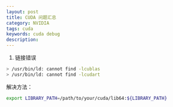 ```yaml
---
layout: post
title: CUDA 问题汇总
category: NVIDIA
tags: cuda
keywords: cuda debug
description:
---
```


1.  链接错误

```bash
> /usr/bin/ld: cannot find -lcublas
> /usr/bin/ld: cannot find -lcudart
```

解决方法：

```bash
export LIBRARY_PATH=/path/to/your/cuda/lib64:${LIBRARY_PATH}
```
